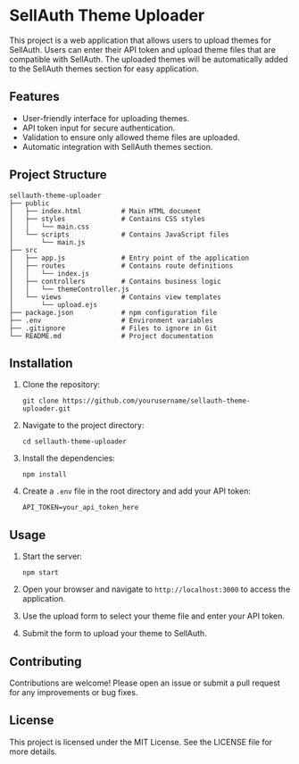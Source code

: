 # SellAuth Theme Uploader

This project is a web application that allows users to upload themes for SellAuth. Users can enter their API token and upload theme files that are compatible with SellAuth. The uploaded themes will be automatically added to the SellAuth themes section for easy application.

## Features

- User-friendly interface for uploading themes.
- API token input for secure authentication.
- Validation to ensure only allowed theme files are uploaded.
- Automatic integration with SellAuth themes section.

## Project Structure

```
sellauth-theme-uploader
├── public
│   ├── index.html          # Main HTML document
│   ├── styles              # Contains CSS styles
│   │   └── main.css
│   └── scripts             # Contains JavaScript files
│       └── main.js
├── src
│   ├── app.js              # Entry point of the application
│   ├── routes              # Contains route definitions
│   │   └── index.js
│   ├── controllers         # Contains business logic
│   │   └── themeController.js
│   └── views               # Contains view templates
│       └── upload.ejs
├── package.json            # npm configuration file
├── .env                    # Environment variables
├── .gitignore              # Files to ignore in Git
└── README.md               # Project documentation
```

## Installation

1. Clone the repository:
   ```
   git clone https://github.com/yourusername/sellauth-theme-uploader.git
   ```

2. Navigate to the project directory:
   ```
   cd sellauth-theme-uploader
   ```

3. Install the dependencies:
   ```
   npm install
   ```

4. Create a `.env` file in the root directory and add your API token:
   ```
   API_TOKEN=your_api_token_here
   ```

## Usage

1. Start the server:
   ```
   npm start
   ```

2. Open your browser and navigate to `http://localhost:3000` to access the application.

3. Use the upload form to select your theme file and enter your API token.

4. Submit the form to upload your theme to SellAuth.

## Contributing

Contributions are welcome! Please open an issue or submit a pull request for any improvements or bug fixes.

## License

This project is licensed under the MIT License. See the LICENSE file for more details.